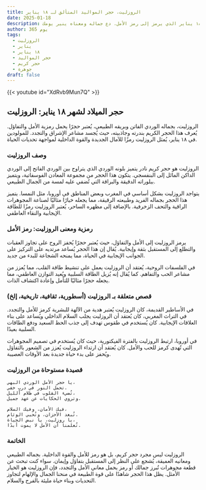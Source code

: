 ```yaml
---
title: الروزليت، حجر المواليد المتألق لـ ١٨ يناير
date: 2025-01-18
description: اشعر بأهمية الروزليت، حجر المواليد لـ ١٨ يناير الذي يرمز إلى رمز الأمل. دع جماله ومعناه ينير يومك.
author: 365 يوم
tags:
  - الروزليت
  - يناير
  - ١٨ يناير
  - حجر المواليد
  - حجر كريم
  - جوهرة
draft: false
---
```


{{< youtube id="XdRvb9Mun7Q" >}}

## حجر الميلاد لشهر ١٨ يناير: الروزليت

الروزليت، بجماله الوردي الفاتن وبريقه الطبيعي، يُعتبر حجرًا يحمل رمزية الأمل والتفاؤل. يُعرف هذا الحجر الكريم بندرته وجاذبيته، حيث يُجسد مشاعر الإشراق والتجدد. للمولودين في ١٨ يناير، يُمثل الروزليت رمزًا للآمال الجديدة والقوة الداخلية لمواجهة تحديات الحياة.

### وصف الروزليت

الروزليت هو حجر كريم نادر يتميز بلونه الوردي الذي يتراوح بين الوردي الفاتح إلى الوردي الداكن المائل إلى البنفسجي. يتكون هذا الحجر من مجموعة المعادن الفوسفاتية، ويتميز ببلوراته الدقيقة والبراقة التي تُضفي عليه لمسة من الجمال الطبيعي.

يتواجد الروزليت بشكل أساسي في المغرب وبعض المناطق في أوروبا، مثل النمسا. يتميز هذا الحجر بجماله الفريد وطبيعته الرقيقة، مما يجعله خيارًا مثاليًا لصناعة المجوهرات الراقية والتحف الزخرفية. بالإضافة إلى مظهره الساحر، يُعتبر الروزليت رمزًا للطاقة الإيجابية والنقاء العاطفي.

### رمزية ومعنى الروزليت: رمز الأمل

يرمز الروزليت إلى الأمل والتفاؤل، حيث يُعتبر حجرًا يُحفز الروح على تجاوز العقبات والتطلع إلى المستقبل بثقة وإيجابية. يُقال إن هذا الحجر يُساعد مرتديه على التركيز على الجوانب الإيجابية في الحياة، مما يمنحه الشجاعة للبدء من جديد.

في الفلسفات الروحية، يُعتقد أن الروزليت يعمل على تنشيط طاقة القلب، مما يُعزز من مشاعر الحب والتفاهم. كما يُقال إنه يُزيل الطاقة السلبية ويُعيد التوازن العاطفي، مما يجعله حجرًا مثاليًا للتأمل وإعادة اكتشاف الذات.

### قصص متعلقة بـ الروزليت (أسطورية، ثقافية، تاريخية، إلخ)

في الأساطير القديمة، كان الروزليت يُعتبر هدية من الآلهة للبشرية كرمز للأمل والتجدد. في التراث المغربي، كان يُعتقد أن الروزليت يجلب السلام الداخلي ويُساعد على بناء العلاقات الإيجابية. كان يُستخدم في طقوس تهدف إلى جذب الحظ السعيد ودفع الطاقات السلبية بعيدًا.

في أوروبا، ارتبط الروزليت بالفترة الفيكتورية، حيث كان يُستخدم في تصميم المجوهرات التي تُهدى كرمز للحب والأمل. كان يُعتقد أن ارتداء الروزليت يُعزز من الشعور بالتفاؤل ويُحفز على بدء حياة جديدة بعد الأوقات العصيبة.

### قصيدة مستوحاة من الروزليت

```
يا حجر الأمل الوردي البهي،
تحمل النور في دربٍ خفي.
تُضيء القلوب في ظلام الليل،
وتروي الحكايات عن عهد جميل.

فيك الأمان، وفيك السلام،
تُبعد الأحزان، وتُحيي الوئام.
يا روزليت، يا نبض الحياة،
تُعلمنا أن الأمل لا يموت أبدًا.
```

### الخاتمة

الروزليت ليس مجرد حجر كريم، بل هو رمز للأمل والقوة الداخلية. بجماله الطبيعي ومعانيه العميقة، يُشجع على النظر إلى المستقبل بتفاؤل وإيمان. سواء كنت تبحث عن قطعة مجوهرات تُبرز جمالك أو رمز يحمل معاني الأمل والتجدد، فإن الروزليت هو الخيار الأمثل. يظل هذا الحجر شاهدًا على قوة الطبيعة في منحنا الجمال والإلهام لتجاوز التحديات وبناء حياة مليئة بالفرح والسلام.